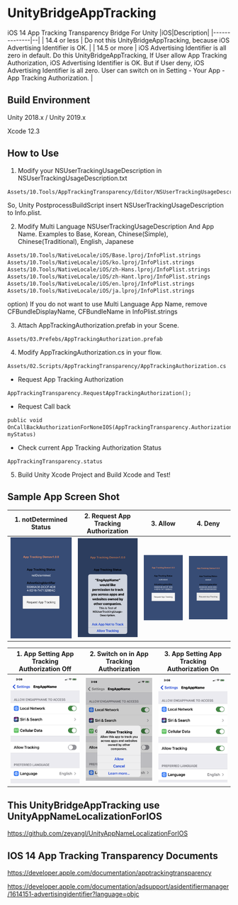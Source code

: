 # UnityBridgeAppTracking
iOS 14 App Tracking Transparency Bridge For Unity
|iOS|Description|
|--------------|--|
| 14.4 or less | Do not this UnityBridgeAppTracking, because iOS Advertising Identifier is OK. |
| 14.5 or more | iOS Advertising Identifier is all zero in default. Do this UnityBridgeAppTracking, If User allow App Tracking Authorization, iOS Advertising Identifier is OK. But if User deny, iOS Advertising Identifier is all zero. User can switch on in Setting - Your App - App Tracking Authorization. |

## Build Environment

Unity 2018.x / Unity 2019.x

Xcode 12.3

## How to Use
1. Modify your NSUserTrackingUsageDescription in NSUserTrackingUsageDescription.txt
```
Assets/10.Tools/AppTrackingTransparency/Editor/NSUserTrackingUsageDescription.txt
```
So, Unity PostprocessBuildScript insert NSUserTrackingUsageDescription to Info.plist.

2. Modify Multi Language NSUserTrackingUsageDescription And App Name.
Examples to Base, Korean, Chinese(Simple), Chinese(Traditional), English, Japanese
```
Assets/10.Tools/NativeLocale/iOS/Base.lproj/InfoPlist.strings
Assets/10.Tools/NativeLocale/iOS/ko.lproj/InfoPlist.strings
Assets/10.Tools/NativeLocale/iOS/zh-Hans.lproj/InfoPlist.strings
Assets/10.Tools/NativeLocale/iOS/zh-Hant.lproj/InfoPlist.strings
Assets/10.Tools/NativeLocale/iOS/en.lproj/InfoPlist.strings
Assets/10.Tools/NativeLocale/iOS/ja.lproj/InfoPlist.strings
```
option)
If you do not want to use Multi Language App Name, remove CFBundleDisplayName, CFBundleName in InfoPlist.strings

3. Attach AppTrackingAuthorization.prefab in your Scene.
```
Assets/03.Prefebs/AppTrackingAuthorization.prefab
```
4. Modify AppTrackingAuthorization.cs in your flow.
```
Assets/02.Scripts/AppTrackingTransparency/AppTrackingAuthorization.cs
```
- Request App Tracking Authorization
```
AppTrackingTransparency.RequestAppTrackingAuthorization();
```
- Request Call back 
```
public void OnCallBackAuthorizationForNoneIOS(AppTrackingTransparency.AuthorizationStatus myStatus)
```
- Check current App Tracking Authorization Status
```
AppTrackingTransparency.status
```
5. Build Unity Xcode Project and Build Xcode and Test!

## Sample App Screen Shot
| 1. notDetermined Status  | 2. Request App Tracking Authorization | 3. Allow | 4. Deny  |
| ------------ | ---------- | ------ |------ |
| ![notDetermined Status](https://github.com/BuffStudio-PublicDev/UnityBridgeAppTracking/blob/main/SampleScreenShot/Image01.png) |![Request App Tracking Authorization](https://github.com/BuffStudio-PublicDev/UnityBridgeAppTracking/blob/main/SampleScreenShot/Image02.png)| ![Allow](https://github.com/BuffStudio-PublicDev/UnityBridgeAppTracking/blob/main/SampleScreenShot/Image03.png)  |![Deny](https://github.com/BuffStudio-PublicDev/UnityBridgeAppTracking/blob/main/SampleScreenShot/Image04.png)|

| 1. App Setting App Tracking Authorization Off  | 2. Switch on in App Tracking Authorization | 3. App Setting App Tracking Authorization On |
| ------------ | ---------- | ------ |
| ![](https://github.com/BuffStudio-PublicDev/UnityBridgeAppTracking/blob/main/SampleScreenShot/Image05.png) | ![](https://github.com/BuffStudio-PublicDev/UnityBridgeAppTracking/blob/main/SampleScreenShot/Image06.png) | ![](https://github.com/BuffStudio-PublicDev/UnityBridgeAppTracking/blob/main/SampleScreenShot/Image07.png) |

## This UnityBridgeAppTracking use UnityAppNameLocalizationForIOS

https://github.com/zeyangl/UnityAppNameLocalizationForIOS

## IOS 14 App Tracking Transparency Documents

https://developer.apple.com/documentation/apptrackingtransparency

https://developer.apple.com/documentation/adsupport/asidentifiermanager/1614151-advertisingidentifier?language=objc
